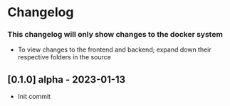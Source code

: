# Changelog

### This changelog will only show changes to the docker system

- To view changes to the frontend and backend; expand down their respective folders in the source

## [0.1.0] alpha - 2023-01-13

- Init commit
